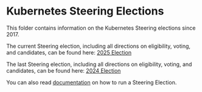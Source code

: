 # Kubernetes  Steering Elections

This folder contains information on the Kubernetes Steering elections since 2017.

The current Steering election, including all directions on eligibility, voting, and candidates, can be found here: [2025 Election]

The last Steering election, including all directions on eligibility, voting, and candidates, can be found here: [2024 Election]

You can also read [documentation] on how to run a Steering Election.

[2025 Election]: /elections/steering/2025/
[2024 Election]: /elections/steering/2024/
[documentation]: /elections/steering/documentation/
